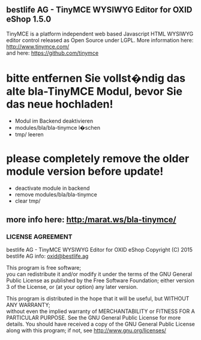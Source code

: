 ## bestlife AG - TinyMCE WYSIWYG Editor for OXID eShop 1.5.0
TinyMCE is a platform independent web based Javascript HTML WYSIWYG editor control released as Open Source under LGPL.
More information here: http://www.tinymce.com/  
and here: https://github.com/tinymce

#  bitte entfernen Sie vollst�ndig das alte bla-TinyMCE Modul, bevor Sie das neue hochladen!
  * Modul im Backend deaktivieren
  * modules/bla/bla-tinymce l�schen
  * tmp/ leeren
  
#  please completely remove the older module version before update!
  * deactivate module in backend
  * remove modules/bla/bla-tinymce
  * clear tmp/

## more info here: [http:/marat.ws/bla-tinymce/](http:/marat.ws/bla-tinymce/)

### LICENSE AGREEMENT
   bestlife AG - TinyMCE WYSIWYG Editor for OXID eShop
   Copyright (C) 2015  bestlife AG
   info:  oxid@bestlife.ag
  
   This program is free software;  
   you can redistribute it and/or modify it under the terms of the GNU General Public License as published by the Free Software Foundation;
   either version 3 of the License, or (at your option) any later version.
  
   This program is distributed in the hope that it will be useful, but WITHOUT ANY WARRANTY;  
   without even the implied warranty of MERCHANTABILITY or FITNESS FOR A PARTICULAR PURPOSE. See the GNU General Public License for more details.
   You should have received a copy of the GNU General Public License along with this program; if not, see <http://www.gnu.org/licenses/>

